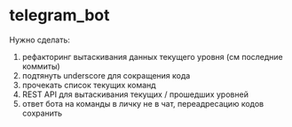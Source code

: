 # telegram_bot
Нужно сделать:
1) рефакторинг вытаскивания данных текущего уровня (см последние коммиты)
2) подтянуть underscore для сокращения кода
3) прочекать список текущих команд
4) REST API для вытаскивания текущих / прошедших уровней
5) ответ бота на команды в личку не в чат, переадресацию кодов сохранить
